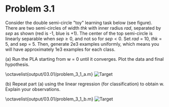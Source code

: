 
# Problem 3.1


Consider the double semi-circle "toy" learning task below (see figure).  There are two semi-circles of width *thk* with inner radius *rad*, separated by *sep* as shown (red is -1, blue is +1).  The center of the top semi-circle is linearly separable when $sep \ge 0$, and not so for $sep < 0$.  Set *rad* = 10, *thk* = 5, and sep = 5.  Then, generate 2e3 examples uniformly, which means you will have approximately 1e3 examples for each class.

(a) Run the PLA starting from w = 0 until it converges.  Plot the data and final hypothesis.

\octavelist{output/03.01/problem_3_1_a.m}
![Target](./figures/p3.1a.png "1.4 (a)")

(b) Repeat part (a) using the linear regression (for classification) to obtain w.  Explain your observations.

\octavelist{output/03.01/problem_3_1_b.m}
![Target](./figures/p3.1b.png "1.4 (a)")
